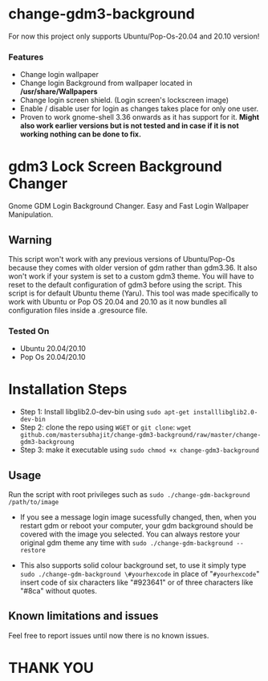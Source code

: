 # change-gdm3-background
For now this project only supports Ubuntu/Pop-Os-20.04 and 20.10 version!

### Features
* Change login wallpaper
* Change login Background from wallpaper located in __/usr/share/Wallpapers__
* Change login screen shield. (Login screen's lockscreen image)
* Enable / disable user for login as changes takes place for only one user. 
* Proven to work gnome-shell 3.36 onwards as it has support for it. __Might also work earlier versions but is not tested and in case if it is not working nothing can be done to fix.__

# gdm3 Lock Screen Background Changer
Gnome GDM Login Background Changer. Easy and Fast Login Wallpaper Manipulation.

## Warning
This script won't work with any previous versions of Ubuntu/Pop-Os because they comes with older version of gdm rather than gdm3.36. It also won't work if your system is set to a custom gdm3 theme. You will have to reset to the default configuration of gdm3 before using the script. This script is for default Ubuntu theme (Yaru). This tool was made specifically to work with Ubuntu or Pop OS 20.04 and 20.10 as it now bundles all configuration files inside a .gresource file.

### Tested On
* Ubuntu 20.04/20.10
* Pop Os 20.04/20.10

# Installation Steps
* Step 1: Install libglib2.0-dev-bin using `sudo apt-get installlibglib2.0-dev-bin`
* Step 2: clone the repo using `WGET` or `git clone`:
`wget github.com/mastersubhajit/change-gdm3-background/raw/master/change-gdm3-backgroung`
* Step 3: make it executable using `sudo chmod +x change-gdm3-background`

## Usage
Run the script with root privileges such as `sudo ./change-gdm-background /path/to/image`
* If you see a message login image sucessfully changed, then, when you restart gdm or reboot your computer, your gdm background should be covered with the image you selected.
You can always restore your original gdm theme any time with `sudo ./change-gdm-background --restore`

* This also supports solid colour background set, to use it simply type `sudo ./change-gdm-background \#yourhexcode` in place of "`#yourhexcode`" insert code of six characters like "#923641" or of three characters like "#8ca" without quotes.

## Known limitations and issues
Feel free to report issues until now there is no known issues.
# THANK YOU
